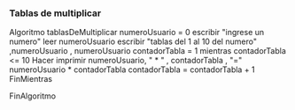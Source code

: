 ### Tablas de multiplicar



Algoritmo tablasDeMultiplicar 
	numeroUsuario = 0
	escribir "ingrese un numero" 
	leer numeroUsuario
	escribir "tablas del 1 al 10 del numero" ,numeroUsuario  , numeroUsuario
	contadorTabla = 1
	mientras contadorTabla <= 10 Hacer
		imprimir numeroUsuario, " * " , contadorTabla , "=" numeroUsuario * contadorTabla
		contadorTabla = contadorTabla + 1
	FinMientras
	
FinAlgoritmo
